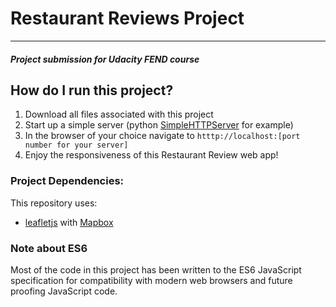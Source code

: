# Restaurant Reviews Project
---
#### _Project submission for Udacity FEND course_

## How do I run this project?

1. Download all files associated with this project
2. Start up a simple server (python [SimpleHTTPServer](https://www.pythonforbeginners.com/modules-in-python/how-to-use-simplehttpserver/) for example)
3. In the browser of your choice navigate to `htttp://localhost:[port number for your server]`
4. Enjoy the responsiveness of this Restaurant Review web app!

### Project Dependencies:

This repository uses:
- [leafletjs](https://leafletjs.com/) with [Mapbox](https://www.mapbox.com/)


### Note about ES6

Most of the code in this project has been written to the ES6 JavaScript specification for compatibility with modern web browsers and future proofing JavaScript code.
